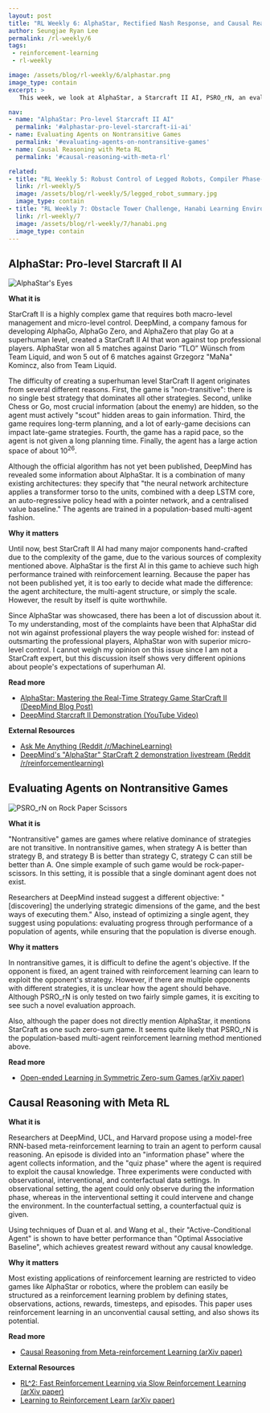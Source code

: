 ```yaml
---
layout: post
title: "RL Weekly 6: AlphaStar, Rectified Nash Response, and Causal Reasoning with Meta RL"
author: Seungjae Ryan Lee
permalink: /rl-weekly/6
tags:
 - reinforcement-learning
 - rl-weekly

image: /assets/blog/rl-weekly/6/alphastar.png
image_type: contain
excerpt: >
   This week, we look at AlphaStar, a Starcraft II AI, PSRO_rN, an evaluation algorithm encouraging diverse population of well-trained agents, and a novel Meta-RL approach for causal reasoning. All three results are from DeepMind.

nav:
- name: "AlphaStar: Pro-level Starcraft II AI"
  permalink: '#alphastar-pro-level-starcraft-ii-ai'
- name: Evaluating Agents on Nontransitive Games
  permalink: '#evaluating-agents-on-nontransitive-games'
- name: Causal Reasoning with Meta RL
  permalink: '#causal-reasoning-with-meta-rl'

related:
- title: "RL Weekly 5: Robust Control of Legged Robots, Compiler Phase-Ordering, and Go Explore on Sonic the Hedgehog"
  link: /rl-weekly/5
  image: /assets/blog/rl-weekly/5/legged_robot_summary.jpg
  image_type: contain
- title: "RL Weekly 7: Obstacle Tower Challenge, Hanabi Learning Environment, and Spinning Up Workshop"
  link: /rl-weekly/7
  image: /assets/blog/rl-weekly/7/hanabi.png
  image_type: contain
---
```




## AlphaStar: Pro-level Starcraft II AI

<div class="w80" style="margin: 10px auto;">
  <img src="{{ absolute_url }}/assets/blog/rl-weekly/6/alphastar_attention.gif" alt="AlphaStar's Eyes">
</div>

**What it is**

StarCraft II is a highly complex game that requires both macro-level management and micro-level control. DeepMind, a company famous for developing AlphaGo, AlphaGo Zero, and AlphaZero that play Go at a superhuman level, created a StarCraft II AI that won against top professional players. AlphaStar won all 5 matches against Dario “TLO” Wünsch from Team Liquid, and won 5 out of 6 matches against Grzegorz "MaNa" Komincz, also from Team Liquid.

The difficulty of creating a superhuman level StarCraft II agent originates from several different reasons. First, the game is "non-transitive": there is no single best strategy that dominates all other strategies. Second, unlike Chess or Go, most crucial information (about the enemy) are hidden, so the agent must actively "scout" hidden areas to gain information. Third, the game requires long-term planning, and a lot of early-game decisions can impact late-game strategies. Fourth, the game has a rapid pace, so the agent is not given a long planning time. Finally, the agent has a large action space of about $10^{26}$.

Although the official algorithm has not yet been published, DeepMind has revealed some information about AlphaStar. It is a combination of many existing architectures: they specify that "the neural network architecture applies a transformer torso to the units, combined with a deep LSTM core, an auto-regressive policy head with a pointer network, and a centralised value baseline." The agents are trained in a population-based multi-agent fashion.

**Why it matters**

Until now, best StarCraft II AI had many major components hand-crafted due to the complexity of the game, due to the various sources of complexity mentioned above. AlphaStar is the first AI in this game to achieve such high performance trained with reinforcement learning. Because the paper has not been published yet, it is too early to decide what made the difference: the agent architecture, the multi-agent structure, or simply the scale. However, the result by itself is quite worthwhile.

Since AlphaStar was showcased, there has been a lot of discussion about it. To my understanding, most of the complaints have been that AlphaStar did not win against professional players the way people wished for: instead of outsmarting the professional players, AlphaStar won with superior micro-level control. I cannot weigh my opinion on this issue since I am not a StarCraft expert, but this discussion itself shows very different opinions about people's expectations of superhuman AI.

**Read more**

- [AlphaStar: Mastering the Real-Time Strategy Game StarCraft II (DeepMind Blog Post)](https://deepmind.com/blog/alphastar-mastering-real-time-strategy-game-starcraft-ii/)
- [DeepMind Starcraft II Demonstration (YouTube Video)](https://www.youtube.com/watch?v=cUTMhmVh1qs)

**External Resources**

- [Ask Me Anything (Reddit /r/MachineLearning)](https://www.reddit.com/r/MachineLearning/comments/ajgzoc/we_are_oriol_vinyals_and_david_silver_from/)
- [DeepMind's "AlphaStar" StarCraft 2 demonstration livestream (Reddit /r/reinforcementlearning)](https://www.reddit.com/r/reinforcementlearning/comments/ajeg5m/deepminds_alphastar_starcraft_2_demonstration/)



## Evaluating Agents on Nontransitive Games

<div class="w80" style="margin: 10px auto;">
  <img src="{{ absolute_url }}/assets/blog/rl-weekly/6/psro_rn.png" alt="PSRO_rN on Rock Paper Scissors">
</div>

**What it is**

"Nontransitive" games are games where relative dominance of strategies are not transitive. In nontransitive games, when strategy A is better than strategy B, and strategy B is better than strategy C, strategy C can still be better than A. One simple example of such game would be rock-paper-scissors. In this setting, it is possible that a single dominant agent does not exist.

Researchers at DeepMind instead suggest a different objective: "[discovering] the underlying strategic dimensions of the game, and the best ways of executing them." Also, instead of optimizing a single agent, they suggest using populations: evaluating progress through performance of a population of agents, while ensuring that the population is diverse enough.

**Why it matters**

In nontransitive games, it is difficult to define the agent's objective. If the opponent is fixed, an agent trained with reinforcement learning can learn to exploit the opponent's strategy. However, if there are multiple opponents with different strategies, it is unclear how the agent should behave. Although PSRO_rN is only tested on two fairly simple games, it is exciting to see such a novel evaluation approach.

Also, although the paper does not directly mention AlphaStar, it mentions StarCraft as one such zero-sum game. It seems quite likely that PSRO_rN is the population-based multi-agent reinforcement learning method mentioned above.

**Read more**

- [Open-ended Learning in Symmetric Zero-sum Games (arXiv paper)](https://arxiv.org/abs/1901.08106)



## Causal Reasoning with Meta RL

**What it is**

Researchers at DeepMind, UCL, and Harvard propose using a model-free RNN-based meta-reinforcement learning to train an agent to perform causal reasoning. An episode is divided into an "information phase" where the agent collects information, and the "quiz phase" where the agent is required to exploit the causal knowledge. Three experiments were conducted with observational, interventional, and conterfactual data settings. In observational setting, the agent could only observe during the information phase, whereas in the interventional setting it could intervene and change the environment. In the counterfactual setting, a counterfactual quiz is given.

Using techniques of Duan et al. and Wang et al., their "Active-Conditional Agent" is shown to have better performance than "Optimal Associative Baseline", which achieves greatest reward without any causal knowledge.

**Why it matters**

Most existing applications of reinforcement learning are restricted to video games like AlphaStar or robotics, where the problem can easily be structured as a reinforcement learning problem by defining states, observations, actions, rewards, timesteps, and episodes. This paper uses reinforcement learning in an unconvential causal setting, and also shows its potential.

**Read more**

- [Causal Reasoning from Meta-reinforcement Learning (arXiv paper)](https://arxiv.org/abs/1901.08162)

**External Resources**

- [RL^2: Fast Reinforcement Learning via Slow Reinforcement Learning (arXiv paper)](https://arxiv.org/abs/1611.02779)
- [Learning to Reinforcement Learn (arXiv paper)](https://arxiv.org/abs/1611.05763)
